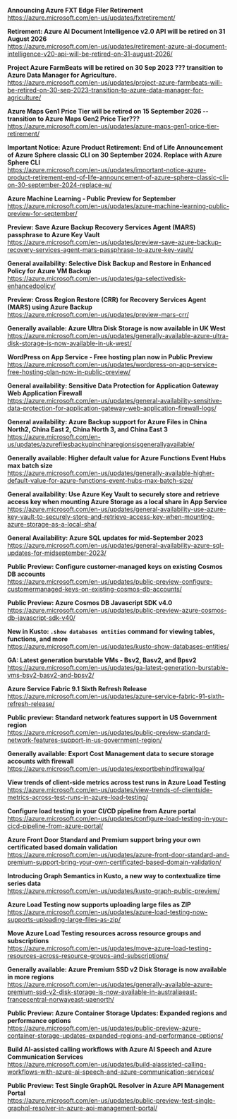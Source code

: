 **Announcing Azure FXT Edge Filer Retirement**  
https://azure.microsoft.com/en-us/updates/fxtretirement/


**Retirement: Azure AI Document Intelligence v2.0 API will be retired on 31 August 2026**  
https://azure.microsoft.com/en-us/updates/retirement-azure-ai-document-intelligence-v20-api-will-be-retired-on-31-august-2026/


**Project Azure FarmBeats will be retired on 30 Sep 2023 ??? transition to Azure Data Manager for Agriculture.**  
https://azure.microsoft.com/en-us/updates/project-azure-farmbeats-will-be-retired-on-30-sep-2023-transition-to-azure-data-manager-for-agriculture/


**Azure Maps Gen1 Price Tier will be retired on 15 September 2026 -- transition to Azure Maps Gen2 Price Tier???**  
https://azure.microsoft.com/en-us/updates/azure-maps-gen1-price-tier-retirement/


**Important Notice: Azure Product Retirement: End of Life Announcement of Azure Sphere classic CLI on 30 September 2024. Replace with Azure Sphere CLI**  
https://azure.microsoft.com/en-us/updates/important-notice-azure-product-retirement-end-of-life-announcement-of-azure-sphere-classic-cli-on-30-september-2024-replace-w/


**Azure Machine Learning - Public Preview for September**  
https://azure.microsoft.com/en-us/updates/azure-machine-learning-public-preview-for-september/


**Preview: Save Azure Backup Recovery Services Agent (MARS) passphrase to Azure Key Vault**  
https://azure.microsoft.com/en-us/updates/preview-save-azure-backup-recovery-services-agent-mars-passphrase-to-azure-key-vault/


**General availability: Selective Disk Backup and Restore in Enhanced Policy for Azure VM Backup**  
https://azure.microsoft.com/en-us/updates/ga-selectivedisk-enhancedpolicy/


**Preview: Cross Region Restore (CRR) for Recovery Services Agent (MARS) using Azure Backup**  
https://azure.microsoft.com/en-us/updates/preview-mars-crr/


**Generally available: Azure Ultra Disk Storage is now available in UK West**  
https://azure.microsoft.com/en-us/updates/generally-available-azure-ultra-disk-storage-is-now-available-in-uk-west/


**WordPress on App Service - Free hosting plan now in Public Preview**  
https://azure.microsoft.com/en-us/updates/wordpress-on-app-service-free-hosting-plan-now-in-public-preview/


**General availability: Sensitive Data Protection for Application Gateway Web Application Firewall**  
https://azure.microsoft.com/en-us/updates/general-availability-sensitive-data-protection-for-application-gateway-web-application-firewall-logs/


**General availability: Azure Backup support for Azure Files in China North2, China East 2, China North 3, and China East 3**  
https://azure.microsoft.com/en-us/updates/azurefilesbackupinchinaregionsisgenerallyavailable/


**Generally available: Higher default value for Azure Functions Event Hubs max batch size**  
https://azure.microsoft.com/en-us/updates/generally-available-higher-default-value-for-azure-functions-event-hubs-max-batch-size/


**General availability: Use Azure Key Vault to securely store and retrieve access key when mounting Azure Storage as a local share in App Service**  
https://azure.microsoft.com/en-us/updates/general-availability-use-azure-key-vault-to-securely-store-and-retrieve-access-key-when-mounting-azure-storage-as-a-local-sha/


**General Availability: Azure SQL updates for mid-September 2023**  
https://azure.microsoft.com/en-us/updates/general-availability-azure-sql-updates-for-midseptember-2023/


**Public Preview: Configure customer-managed keys on existing Cosmos DB accounts**  
https://azure.microsoft.com/en-us/updates/public-preview-configure-customermanaged-keys-on-existing-cosmos-db-accounts/


**Public Preview: Azure Cosmos DB Javascript SDK v4.0**  
https://azure.microsoft.com/en-us/updates/public-preview-azure-cosmos-db-javascript-sdk-v40/


**New in Kusto: `.show databases entities` command for viewing tables, functions, and more**  
https://azure.microsoft.com/en-us/updates/kusto-show-databases-entities/


**GA: Latest generation burstable VMs - Bsv2, Basv2, and Bpsv2**  
https://azure.microsoft.com/en-us/updates/ga-latest-generation-burstable-vms-bsv2-basv2-and-bpsv2/


**Azure Service Fabric 9.1 Sixth Refresh Release**  
https://azure.microsoft.com/en-us/updates/azure-service-fabric-91-sixth-refresh-release/


**Public preview: Standard network features support in US Government region**  
https://azure.microsoft.com/en-us/updates/public-preview-standard-network-features-support-in-us-government-region/


**Generally available: Export Cost Management data to secure storage accounts with firewall**  
https://azure.microsoft.com/en-us/updates/exportbehindfirewallga/


**View trends of client-side metrics across test runs in Azure Load Testing**  
https://azure.microsoft.com/en-us/updates/view-trends-of-clientside-metrics-across-test-runs-in-azure-load-testing/


**Configure load testing in your CI/CD pipeline from Azure portal**  
https://azure.microsoft.com/en-us/updates/configure-load-testing-in-your-cicd-pipeline-from-azure-portal/


**Azure Front Door Standard and Premium support bring your own certificated based domain validation**  
https://azure.microsoft.com/en-us/updates/azure-front-door-standard-and-premium-support-bring-your-own-certificated-based-domain-validation/


**Introducing Graph Semantics in Kusto, a new way to contextualize time series data**  
https://azure.microsoft.com/en-us/updates/kusto-graph-public-preview/


**Azure Load Testing now supports uploading large files as ZIP**  
https://azure.microsoft.com/en-us/updates/azure-load-testing-now-supports-uploading-large-files-as-zip/


**Move Azure Load Testing resources across resource groups and subscriptions**  
https://azure.microsoft.com/en-us/updates/move-azure-load-testing-resources-across-resource-groups-and-subscriptions/


**Generally available: Azure Premium SSD v2 Disk Storage is now available in more regions**  
https://azure.microsoft.com/en-us/updates/generally-available-azure-premium-ssd-v2-disk-storage-is-now-available-in-australiaeast-francecentral-norwayeast-uaenorth/


**Public Preview: Azure Container Storage Updates: Expanded regions and performance options**  
https://azure.microsoft.com/en-us/updates/public-preview-azure-container-storage-updates-expanded-regions-and-performance-options/


**Build AI-assisted calling workflows with  Azure AI Speech and Azure Communication Services**  
https://azure.microsoft.com/en-us/updates/build-aiassisted-calling-workflows-with-azure-ai-speech-and-azure-communication-services/


**Public Preview: Test Single GraphQL Resolver in Azure API Management Portal**  
https://azure.microsoft.com/en-us/updates/public-preview-test-single-graphql-resolver-in-azure-api-management-portal/


